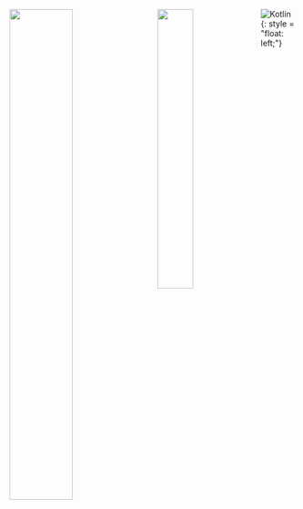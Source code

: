 <img align = "left" width = "47%" src = "https://github-readme-stats.vercel.app/api?username=Apollointhehouse&show_icons=true&theme=tokyonight"></img>
<img style = "padding-left: 20px;" align = "left" width = "35.5%" src = "https://github-readme-stats.vercel.app/api/top-langs/?username=Apollointhehouse&theme=tokyonight"></img>

![Kotlin](https://img.shields.io/badge/kotlin-%237F52FF.svg?style=for-the-badge&logo=kotlin&logoColor=white){: style = "float: left;"}
